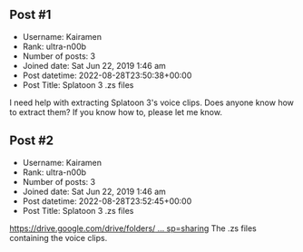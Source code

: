 ## Post #1
- Username: Kairamen
- Rank: ultra-n00b
- Number of posts: 3
- Joined date: Sat Jun 22, 2019 1:46 am
- Post datetime: 2022-08-28T23:50:38+00:00
- Post Title: Splatoon 3 .zs files

I need help with extracting Splatoon 3's voice clips.
Does anyone know how to extract them?
If you know how to, please let me know.
## Post #2
- Username: Kairamen
- Rank: ultra-n00b
- Number of posts: 3
- Joined date: Sat Jun 22, 2019 1:46 am
- Post datetime: 2022-08-28T23:52:45+00:00
- Post Title: Splatoon 3 .zs files

[https://drive.google.com/drive/folders/ ... sp=sharing](https://drive.google.com/drive/folders/1S1xM5_syYaaTjxi1192eNxnpYXszxO1r?usp=sharing)
The .zs files containing the voice clips.
